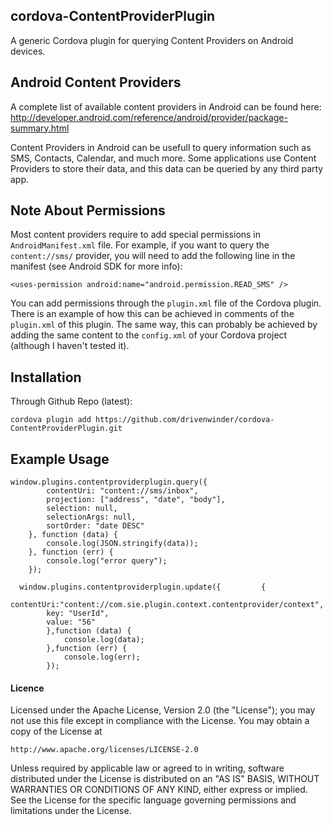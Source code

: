 ## cordova-ContentProviderPlugin

A generic Cordova plugin for querying Content Providers on Android devices.

## Android Content Providers

A complete list of available content providers in Android can be found here:
http://developer.android.com/reference/android/provider/package-summary.html

Content Providers in Android can be usefull to query information such as SMS, Contacts, Calendar, and much more. Some applications use Content Providers to store their data, and this data can be queried by any third party app.

## Note About Permissions

Most content providers require to add special permissions in `AndroidManifest.xml` file. For example, if you want to query the `content://sms/` provider, you will need to add the following line in the manifest (see Android SDK for more info):

    <uses-permission android:name="android.permission.READ_SMS" />

You can add permissions through the `plugin.xml` file of the Cordova plugin. There is an example of how this can be achieved in comments of the `plugin.xml` of this plugin. The same way, this can probably be achieved by adding the same content to the `config.xml` of your Cordova project (although I haven't tested it).

## Installation

Through Github Repo (latest):

    cordova plugin add https://github.com/drivenwinder/cordova-ContentProviderPlugin.git

## Example Usage

    window.plugins.contentproviderplugin.query({
			contentUri: "content://sms/inbox",
			projection: ["address", "date", "body"],
			selection: null,
			selectionArgs: null,
			sortOrder: "date DESC"
		}, function (data) {
			console.log(JSON.stringify(data));
		}, function (err) {
			console.log("error query");
		});
		
      window.plugins.contentproviderplugin.update({			{
			contentUri:"content://com.sie.plugin.context.contentprovider/context",
			key: "UserId",
			value: "56"
			},function (data) {
				console.log(data);
			},function (err) {
				console.log(err);
	        });


#### Licence
Licensed under the Apache License, Version 2.0 (the "License");
you may not use this file except in compliance with the License.
You may obtain a copy of the License at

    http://www.apache.org/licenses/LICENSE-2.0

Unless required by applicable law or agreed to in writing, software
distributed under the License is distributed on an "AS IS" BASIS,
WITHOUT WARRANTIES OR CONDITIONS OF ANY KIND, either express or implied.
See the License for the specific language governing permissions and
limitations under the License.

